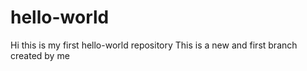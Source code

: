 # hello-world
Hi this is my first hello-world repository
This is a new and first branch created by me 
 
